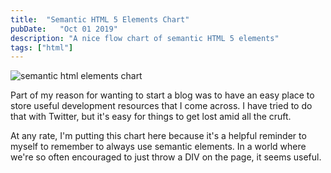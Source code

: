 ```yaml
---
title:  "Semantic HTML 5 Elements Chart"
pubDate:   "Oct 01 2019"
description: "A nice flow chart of semantic HTML 5 elements"
tags: ["html"]
---
```


![semantic html elements chart](/images/html5-element-flowchart.jpg)

Part of my reason for wanting to start a blog was to have an easy place to store useful development resources that I come across. I have tried to do that with Twitter, but it's easy for things to get lost amid all the cruft. 

At any rate, I'm putting this chart here because it's a helpful reminder to myself to remember to always use semantic elements. In a world where we're so often encouraged to just throw a DIV on the page, it seems useful.